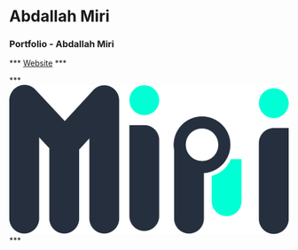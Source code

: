# Abdallah Miri

### Portfolio - Abdallah Miri
*** [Website](https://abdallah-miri.github.io/portfolio/) ***


*** ![Logo Miri](assets/img/logo_1.svg) ***
